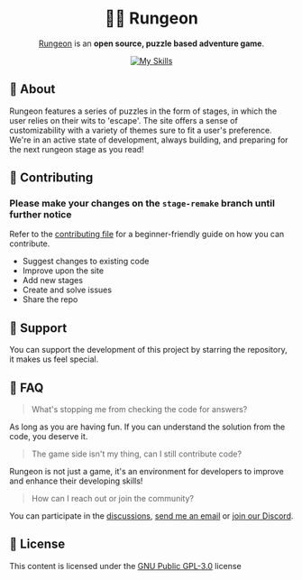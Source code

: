 <div align="center">

# 🏃‍♂️ Rungeon

[Rungeon](https://rungeon.live/) is an **open source, puzzle based adventure game**.

[![My Skills](https://skillicons.dev/icons?i=js,css,html)](https://skillicons.dev)

</div>

## 📙 About

Rungeon features a series of puzzles in the form of stages, in which the user relies on their wits to 'escape'.
The site offers a sense of customizability with a variety of themes sure to fit a user's preference.
We're in an active state of development, always building, and preparing for the next rungeon stage as you read!

<!--
- Rungeon achieves all these things while maintaining a minimal feel
- List noteworthy features.
- State what problem it solves/the aim.
-->

## 🤝 Contributing

### Please make your changes on the `stage-remake` branch until further notice

Refer to the [contributing file](contributing.md) for a beginner-friendly guide on how you can contribute.

- Suggest changes to existing code
- Improve upon the site
- Add new stages
- Create and solve issues
- Share the repo

<!--
- Code Style/Requirements
- Format for commit messages
- Add link for CONTRIBUTING.md
-->

<!--
## 📝 TODO

- Next steps
- Features planned
- Known bugs (shortlist)
-->

## 💛 Support

You can support the development of this project by starring the repository, it makes us feel special.

## 🤔 FAQ

> What's stopping me from checking the code for answers?

As long as you are having fun. If you can understand the solution from the code, you deserve it.

> The game side isn't my thing, can I still contribute code?

Rungeon is not just a game, it's an environment for developers to improve and enhance their developing skills!

> How can I reach out or join the community?

You can participate in the [discussions](https://github.com/devkennyy/rungeon/discussions), [send me an email](mailto:devkenny@outlook.com) or [join our Discord](https://discord.gg/SFX2KSuzep).

## 📜 License

This content is licensed under the [GNU Public GPL-3.0](/license) license
